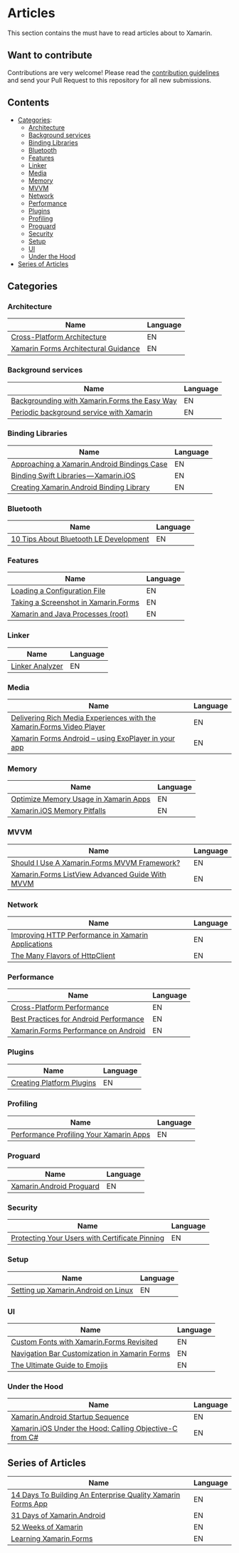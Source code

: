 # Articles

This section contains the must have to read articles about to Xamarin.

## Want to contribute

Contributions are very welcome! Please read the [contribution guidelines](contributing-guidelines.md) and send your Pull Request to this repository for all new submissions.

## Contents

- [Categories](#categories):
  - [Architecture](#architecture)
  - [Background services](#background-services)
  - [Binding Libraries](#binding-libraries)
  - [Bluetooth](#bluetooth)
  - [Features](#features)
  - [Linker](#linker)
  - [Media](#media)
  - [Memory](#memory)
  - [MVVM](#mvvm)
  - [Network](#network)
  - [Performance](#performance)
  - [Plugins](#plugins)
  - [Profiling](#profiling)
  - [Proguard](#proguard)
  - [Security](#security)
  - [Setup](#setup)
  - [UI](#ui)
  - [Under the Hood](#under-the-hood)
- [Series of Articles](series-of-articles)

## Categories

### Architecture

Name | Language
---- | --------
[Cross-Platform Architecture](https://developer.xamarin.com/guides/cross-platform/application_fundamentals/building_cross_platform_applications/part_2_-_architecture/) | EN
[Xamarin Forms Architectural Guidance](https://xamarinhelp.com/xamarin-forms-architectural-guidance/) | EN

### Background services

Name | Language
---- | --------
[Backgrounding with Xamarin.Forms the Easy Way](https://winstongubantes.blogspot.com/2018/09/backgrounding-with-xamarinforms-easy-way.html) | EN
[Periodic background service with Xamarin](https://github.com/wcoder/PeriodicBackgroundService) | EN

### Binding Libraries

Name | Language
---- | --------
[Approaching a Xamarin.Android Bindings Case](https://gist.github.com/JonDouglas/dda6d8ace7d071b0e8cb) | EN
[Binding Swift Libraries — Xamarin.iOS](https://medium.com/@Flash3001/binding-swift-libraries-xamarin-ios-ff32adbc7c76) | EN
[Creating Xamarin.Android Binding Library](https://xamarinhelp.com/creating-xamarin-android-binding-library/) | EN

### Bluetooth

Name | Language
---- | --------
[10 Tips About Bluetooth LE Development](http://www.xam-consulting.com/10-tips-about-bluetooth-le-development/) | EN

### Features

Name | Language
---- | --------
[Loading a Configuration File](https://johnthiriet.com/xamarin-loading-a-configuration-file/) | EN
[Taking a Screenshot in Xamarin.Forms](https://xamarinhelp.com/taking-a-screenshot-in-xamarin-forms/) | EN
[Xamarin and Java Processes (root)](https://blog.ostebaronen.dk/2018/07/xamarin-and-java-processes.html) | EN

### Linker

Name | Language
---- | --------
[Linker Analyzer](https://www.jon-douglas.com/2017/09/22/linker-analyzer/) | EN

### Media

Name | Language
---- | --------
[Delivering Rich Media Experiences with the Xamarin.Forms Video Player](https://blog.xamarin.com/delivering-rich-media-experiences-xamarin-forms-video-player/) | EN
[Xamarin Forms Android – using ExoPlayer in your app](http://www.pshul.com/2018/02/09/xamarin-forms-android-using-exoplayer-in-your-app/) | EN

### Memory

Name | Language
---- | --------
[Optimize Memory Usage in Xamarin Apps](https://www.chipsncookies.com/2017/optimize-memory-usage-in-xamarin-apps/) | EN
[Xamarin.iOS Memory Pitfalls](https://thomasbandt.com/xamarinios-memory-pitfalls) | EN

### MVVM

Name | Language
---- | --------
[Should I Use A Xamarin.Forms MVVM Framework?](https://xamarinhelp.com/use-xamarin-forms-mvvm-framework/) | EN
[Xamarin.Forms ListView Advanced Guide With MVVM](https://doumer.me/xamarin-forms-listview-advanced-guide-with-mvvm/) | EN

### Network

Name | Language
---- | --------
[Improving HTTP Performance in Xamarin Applications](http://jonathanpeppers.com/Blog/improving-http-performance-in-xamarin-applications) | EN
[The Many Flavors of HttpClient](https://kerry.lothrop.de/httpclient-flavors/) | EN

### Performance

Name | Language
---- | --------
[Cross-Platform Performance](https://developer.xamarin.com/guides/cross-platform/deployment,_testing,_and_metrics/memory_perf_best_practices/) | EN
[Best Practices for Android Performance](https://developer.android.com/training/best-performance.html) | EN
[Xamarin.Forms Performance on Android](https://jonathanpeppers.com/Blog/xamarin-forms-performance-on-android) | EN

### Plugins

Name | Language
---- | --------
[Creating Platform Plugins](https://github.com/mattleibow/CreatingPlatformPlugins) | EN

### Profiling

Name | Language
---- | --------
[Performance Profiling Your Xamarin Apps](https://visualstudiomagazine.com/articles/2015/12/01/xamarin-apps.aspx) | EN

### Proguard

Name | Language
---- | --------
[Xamarin.Android Proguard](https://www.jon-douglas.com/2016/11/22/xamarin-android-proguard/) | EN

### Security

Name | Language
---- | --------
[Protecting Your Users with Certificate Pinning](https://basdecort.com/2018/07/18/protecting-your-users-with-certificate-pinning/) | EN

### Setup

Name | Language
---- | --------
[Setting up Xamarin.Android on Linux](https://github.com/0xFireball/xamarin-android-linux) | EN

### UI

Name | Language
---- | --------
[Custom Fonts with Xamarin.Forms Revisited](https://blog.verslu.is/xamarin/xamarin-forms-xamarin/custom-fonts-with-xamarin-forms-revisited/) | EN
[Navigation Bar Customization in Xamarin Forms](https://www.xamboy.com/2017/12/06/navigation-bar-customization-in-xamarin-forms/) | EN
[The Ultimate Guide to Emojis](https://smellyc0de.wordpress.com/2018/04/07/the-ultimate-guide-to-emojis/) | EN

### Under the Hood

Name | Language
---- | --------
[Xamarin.Android Startup Sequence](https://xamarinhelp.com/xamarin-android-startup-sequence/) | EN
[Xamarin.iOS Under the Hood: Calling Objective-C from C#](https://jonathanpeppers.com/Blog/xamarin-ios-under-the-hood-calling-objective-c-from-csharp) | EN

## Series of Articles

Name | Language
---- | --------
[14 Days To Building An Enterprise Quality Xamarin Forms App](http://xamarinhelp.com/14-days-to-building-an-enterprise-quality-xamarin-forms-app/) | EN
[31 Days of Xamarin.Android](https://blog.falafel.com/31-days-of-xamarin-android/) | EN
[52 Weeks of Xamarin](http://jesseliberty.com/?s=52+weeks+of+xamarin) | EN
[Learning Xamarin.Forms](http://jesseliberty.com/?s=Learning+Xamarin.Forms) | EN

